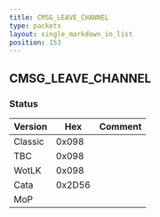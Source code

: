 ```yaml
---
title: CMSG_LEAVE_CHANNEL
type: packets
layout: single_markdown_in_list
position: 153
---
```


## CMSG_LEAVE_CHANNEL

### Status

Version    | Hex        | Comment
---------- | ---------- | ---------- 
Classic    | 0x098      |
TBC        | 0x098      |
WotLK      | 0x098      |
Cata       | 0x2D56     |
MoP        |            |